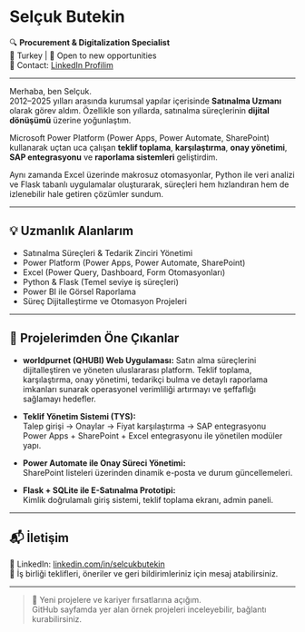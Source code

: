 # Selçuk Butekin

🔍 **Procurement & Digitalization Specialist**  
📍 Turkey | 💼 Open to new opportunities  
📧 Contact: [LinkedIn Profilim](https://www.linkedin.com/in/selcukbutekin/)

---

Merhaba, ben Selçuk.  
2012–2025 yılları arasında kurumsal yapılar içerisinde **Satınalma Uzmanı** olarak görev aldım. Özellikle son yıllarda, satınalma süreçlerinin **dijital dönüşümü** üzerine yoğunlaştım.

Microsoft Power Platform (Power Apps, Power Automate, SharePoint) kullanarak uçtan uca çalışan **teklif toplama**, **karşılaştırma**, **onay yönetimi**, **SAP entegrasyonu** ve **raporlama sistemleri** geliştirdim.

Aynı zamanda Excel üzerinde makrosuz otomasyonlar, Python ile veri analizi ve Flask tabanlı uygulamalar oluşturarak, süreçleri hem hızlandıran hem de izlenebilir hale getiren çözümler sundum.

---

## 💡 Uzmanlık Alanlarım

- Satınalma Süreçleri & Tedarik Zinciri Yönetimi  
- Power Platform (Power Apps, Power Automate, SharePoint)  
- Excel (Power Query, Dashboard, Form Otomasyonları)  
- Python & Flask (Temel seviye iş süreçleri)  
- Power BI ile Görsel Raporlama  
- Süreç Dijitalleştirme ve Otomasyon Projeleri

---

## 🚀 Projelerimden Öne Çıkanlar

- **worldpurnet (QHUBI) Web Uygulaması:** Satın alma süreçlerini dijitalleştiren ve yöneten uluslararası platform. Teklif toplama, karşılaştırma, onay yönetimi, tedarikçi bulma ve detaylı raporlama imkanları sunarak operasyonel verimliliği artırmayı ve şeffaflığı sağlamayı hedefler.

- **Teklif Yönetim Sistemi (TYS):**  
  Talep girişi → Onaylar → Fiyat karşılaştırma → SAP entegrasyonu  
  Power Apps + SharePoint + Excel entegrasyonu ile yönetilen modüler yapı.

- **Power Automate ile Onay Süreci Yönetimi:**  
  SharePoint listeleri üzerinden dinamik e-posta ve durum güncellemeleri.

- **Flask + SQLite ile E-Satınalma Prototipi:**  
  Kimlik doğrulamalı giriş sistemi, teklif toplama ekranı, admin paneli.

---

## 📬 İletişim

📎 LinkedIn: [linkedin.com/in/selcukbutekin](https://www.linkedin.com/in/selcukbutekin/)  
📝 İş birliği teklifleri, öneriler ve geri bildirimleriniz için mesaj atabilirsiniz.

---

> 💼 Yeni projelere ve kariyer fırsatlarına açığım.  
> GitHub sayfamda yer alan örnek projeleri inceleyebilir, bağlantı kurabilirsiniz. 
